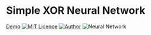 # Simple XOR Neural Network
[Demo](https://marksmirnov13.github.io/Simple-XOR-Neural-Network/)
[![MIT Licence](https://img.shields.io/badge/license-MIT-blue.svg)](https://opensource.org/licenses/MIT)
[![Author](https://img.shields.io/badge/author-MarkSmirnov13-lightgrey.svg)](https://github.com/MarkSmirnov13)
![Neural Network](https://i.imgur.com/k4L44Qg.png)
